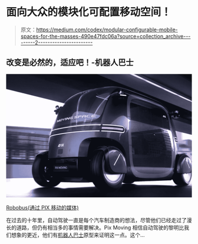 # 面向大众的模块化可配置移动空间！

> 原文：<https://medium.com/codex/modular-configurable-mobile-spaces-for-the-masses-490e47fdc06a?source=collection_archive---------2----------------------->

## 改变是必然的，适应吧！-机器人巴士

![](img/5af1a0dfe0a8e9205750f50032a55def.png)

[Robobus(通过 PIX 移动的媒体)](https://www.pixmoving.com/robobus)

在过去的十年里，自动驾驶一直是每个汽车制造商的想法，尽管他们已经走过了漫长的道路，但仍有相当多的事情需要解决。Pix Moving 相信自动驾驶的黎明比我们想象的更近，他们有[机器人巴士](https://www.pixmoving.com/robobus)原型来证明这一点。这个…